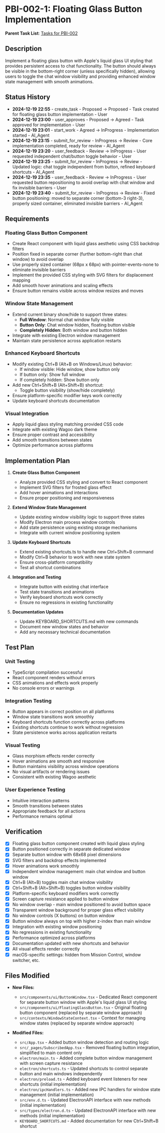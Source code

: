 # PBI-002-1: Floating Glass Button Implementation

**Parent Task List**: [Tasks for PBI-002](./tasks.md)

## Description

Implement a floating glass button with Apple's liquid glass UI styling that provides persistent access to chat functionality. The button should always be visible in the bottom-right corner (unless specifically hidden), allowing users to toggle the chat window visibility and providing enhanced window state management with smooth animations.

## Status History

- **2024-12-19 22:55** - create_task - Proposed -> Proposed - Task created for floating glass button implementation - User
- **2024-12-19 23:00** - user_approves - Proposed -> Agreed - Task approved for implementation - User
- **2024-12-19 23:01** - start_work - Agreed -> InProgress - Implementation started - AI_Agent
- **2024-12-19 23:15** - submit_for_review - InProgress -> Review - Core implementation completed, ready for review - AI_Agent
- **2024-12-19 23:20** - user_feedback - Review -> InProgress - User requested independent chat/button toggle behavior - User  
- **2024-12-19 23:25** - submit_for_review - InProgress -> Review - Updated logic: chat toggle independent from button, refined keyboard shortcuts - AI_Agent
- **2024-12-19 23:35** - user_feedback - Review -> InProgress - User requested button repositioning to avoid overlap with chat window and fix invisible barriers - User
- **2024-12-19 23:40** - submit_for_review - InProgress -> Review - Fixed button positioning: moved to separate corner (bottom-3 right-3), properly sized container, eliminated invisible barriers - AI_Agent

## Requirements

### Floating Glass Button Component
- Create React component with liquid glass aesthetic using CSS backdrop filters
- Position fixed in separate corner (further bottom-right than chat window) to avoid overlap
- Use properly sized container (68px x 68px) with pointer-events-none to eliminate invisible barriers
- Implement the provided CSS styling with SVG filters for displacement mapping
- Add smooth hover animations and scaling effects
- Ensure button remains visible across window resizes and moves

### Window State Management
- Extend current binary show/hide to support three states:
  - **Full Window**: Normal chat window fully visible
  - **Button Only**: Chat window hidden, floating button visible
  - **Completely Hidden**: Both window and button hidden
- Integrate with existing Electron window management
- Maintain state persistence across application restarts

### Enhanced Keyboard Shortcuts
- Modify existing Ctrl+B (Alt+B on Windows/Linux) behavior:
  - If window visible: Hide window, show button only
  - If button only: Show full window
  - If completely hidden: Show button only
- Add new Ctrl+Shift+B (Alt+Shift+B) shortcut:
  - Toggle button visibility (show/hide completely)
- Ensure platform-specific modifier keys work correctly
- Update keyboard shortcuts documentation

### Visual Integration
- Apply liquid glass styling matching provided CSS code
- Integrate with existing Wagoo dark theme
- Ensure proper contrast and accessibility
- Add smooth transitions between states
- Optimize performance across platforms

## Implementation Plan

1. **Create Glass Button Component**
   - Analyze provided CSS styling and convert to React component
   - Implement SVG filters for frosted glass effect
   - Add hover animations and interactions
   - Ensure proper positioning and responsiveness

2. **Extend Window State Management**
   - Update existing window visibility logic to support three states
   - Modify Electron main process window controls
   - Add state persistence using existing storage mechanisms
   - Integrate with current window positioning system

3. **Update Keyboard Shortcuts**
   - Extend existing shortcuts.ts to handle new Ctrl+Shift+B command
   - Modify Ctrl+B behavior to work with new state system
   - Ensure cross-platform compatibility
   - Test all shortcut combinations

4. **Integration and Testing**
   - Integrate button with existing chat interface
   - Test state transitions and animations
   - Verify keyboard shortcuts work correctly
   - Ensure no regressions in existing functionality

5. **Documentation Updates**
   - Update KEYBOARD_SHORTCUTS.md with new commands
   - Document new window states and behavior
   - Add any necessary technical documentation

## Test Plan

### Unit Testing
- TypeScript compilation successful
- React component renders without errors
- CSS animations and effects work properly
- No console errors or warnings

### Integration Testing
- Button appears in correct position on all platforms
- Window state transitions work smoothly
- Keyboard shortcuts function correctly across platforms
- Existing shortcuts continue to work without regression
- State persistence works across application restarts

### Visual Testing
- Glass morphism effects render correctly
- Hover animations are smooth and responsive
- Button maintains visibility across window operations
- No visual artifacts or rendering issues
- Consistent with existing Wagoo aesthetic

### User Experience Testing
- Intuitive interaction patterns
- Smooth transitions between states
- Appropriate feedback for all actions
- Performance remains optimal

## Verification

- [x] Floating glass button component created with liquid glass styling
- [x] Button positioned correctly in separate dedicated window
- [x] Separate button window with 68x68 pixel dimensions
- [x] SVG filters and backdrop effects implemented
- [x] Hover animations work smoothly
- [x] Independent window management: main chat window and button window
- [x] Ctrl+B (Alt+B) toggles main chat window visibility
- [x] Ctrl+Shift+B (Alt+Shift+B) toggles button window visibility
- [x] Platform-specific keyboard modifiers work correctly
- [x] Screen capture resistance applied to button window
- [x] No window overlap - main window positioned to avoid button space
- [x] Transparent window background for proper glass effect visibility
- [x] No window controls (X buttons) on button window
- [x] Button window always on top with higher z-index than main window
- [x] Integration with existing window positioning
- [x] No regressions in existing functionality
- [x] Performance optimized across platforms
- [x] Documentation updated with new shortcuts and behavior
- [x] All visual effects render correctly
- [x] macOS-specific settings: hidden from Mission Control, window switcher, etc.

## Files Modified

- **New Files:**
  - `src/components/ui/ButtonWindow.tsx` - Dedicated React component for separate button window with Apple's liquid glass UI styling
  - `src/components/ui/FloatingGlassButton.tsx` - Original floating button component (replaced by separate window approach)
  - `src/contexts/WindowStateContext.tsx` - Context for managing window states (replaced by separate window approach)

- **Modified Files:**
  - `src/App.tsx` - Added button window detection and routing logic
  - `src/_pages/SubscribedApp.tsx` - Removed floating button integration, simplified to main content only
  - `electron/main.ts` - Added complete button window management with screen capture resistance
  - `electron/shortcuts.ts` - Updated shortcuts to control separate button and main windows independently
  - `electron/preload.ts` - Added keyboard event listeners for new shortcuts (initial implementation)
  - `electron/ipcHandlers.ts` - Added new IPC handlers for window state management (initial implementation)
  - `src/env.d.ts` - Updated ElectronAPI interface with new methods (initial implementation)
  - `src/types/electron.d.ts` - Updated ElectronAPI interface with new methods (initial implementation)
  - `KEYBOARD_SHORTCUTS.md` - Added documentation for new Ctrl+Shift+B shortcut 